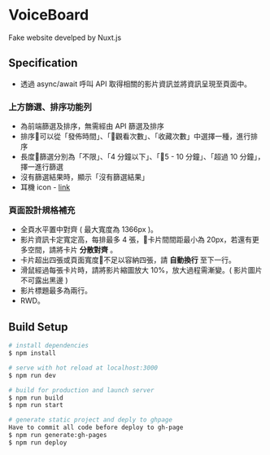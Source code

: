 # VoiceBoard
Fake website develped by Nuxt.js
## Specification
- 透過 async/await 呼叫 API 取得相關的影片資訊並將資訊呈現至頁面中。
### 上方篩選、排序功能列
- 為前端篩選及排序，無需經由 API 篩選及排序
- 排序可以從「發佈時間」、「觀看次數」、「收藏次數」中選擇一種，進行排序
- 長度篩選分別為「不限」、「4 分鐘以下」、「5 - 10 分鐘」、「超過 10 分鐘」，擇一進行篩選
- 沒有篩選結果時，顯示「沒有篩選結果」
- 耳機 icon - [link](https://material.io/tools/icons/?search=headset&icon=headset&style=baseline)

### 頁面設計規格補充

- 全頁水平置中對齊 ( 最大寬度為 1366px )。
- 影片資訊卡定寬定高，每排最多 4 張，卡片間間距最小為 20px，若還有更多空間，請將卡片 **分散對齊** 。
- 卡片超出四張或頁面寬度不足以容納四張，請 **自動換行** 至下一行。
- 滑鼠經過每張卡片時，請將影片縮圖放大 10%，放大過程需漸變。( 影片圖片不可露出黑邊 )
- 影片標題最多為兩行。
- RWD。

## Build Setup

```bash
# install dependencies
$ npm install

# serve with hot reload at localhost:3000
$ npm run dev

# build for production and launch server
$ npm run build
$ npm run start

# generate static project and deply to ghpage
Have to commit all code before deploy to gh-page
$ npm run generate:gh-pages
$ npm run deploy
```

